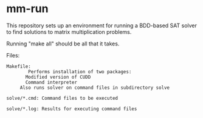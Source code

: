 # mm-run

This repository sets up an environment for running a BDD-based SAT
solver to find solutions to matrix multiplication problems.

Running "make all" should be all that it takes.

Files:

	Makefile: 
            Performs installation of two packages:
	       Modified version of CUDD
	       Command interpreter
	     Also runs solver on command files in subdirectory solve
	
	solve/*.cmd: Command files to be executed

	solve/*.log: Results for executing command files

